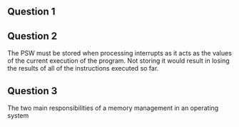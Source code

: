 ## Question 1 


## Question 2 
The PSW must be stored when processing interrupts as it acts as the values of the current execution of the program. Not storing it would result in losing the results of all of the instructions executed so far. 

## Question 3 
The two main responsibilities of a memory management in an operating system 